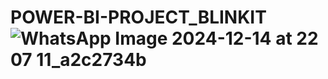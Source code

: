 # POWER-BI-PROJECT_BLINKIT![WhatsApp Image 2024-12-14 at 22 07 11_a2c2734b](https://github.com/user-attachments/assets/9267d13e-ca1f-41e1-9dd7-abe3d8d8c4f0)
